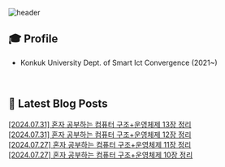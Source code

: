 
![header](https://capsule-render.vercel.app/api?type=waving&color=auto&height=220&section=header&text=Minu%20Kim&fontSize=60&animation=fadeIn&fontAlignY=38&descAlignY=51&descAlign=62)

## 🎓 Profile
- Konkuk University Dept. of Smart Ict Convergence (2021~)

<br>

## 📕 Latest Blog Posts     

<a href ="https://kminu.tistory.com/203"> [2024.07.31] 혼자 공부하는 컴퓨터 구조+운영체제 13장 정리 </a> <br><a href ="https://kminu.tistory.com/202"> [2024.07.31] 혼자 공부하는 컴퓨터 구조+운영체제 12장 정리 </a> <br><a href ="https://kminu.tistory.com/201"> [2024.07.27] 혼자 공부하는 컴퓨터 구조+운영체제 11장 정리 </a> <br><a href ="https://kminu.tistory.com/200"> [2024.07.27] 혼자 공부하는 컴퓨터 구조+운영체제 10장 정리 </a> <br>